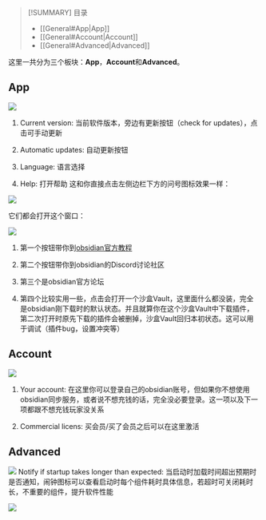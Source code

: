 >[!SUMMARY] 目录
>    - [[General#App|App]]
>    - [[General#Account|Account]]
>    - [[General#Advanced|Advanced]]

这里一共分为三个板块：**App**，**Account**和**Advanced**。

## App
![](Pasted%20image%2020250505222108.png)

1. Current version: 当前软件版本，旁边有更新按钮（check for updates），点击可手动更新

2. Automatic updates: 自动更新按钮

3. Language: 语言选择

4. Help: 打开帮助
这和你直接点击左侧边栏下方的问号图标效果一样：

![](Pasted%20image%2020250505204528.png)

它们都会打开这个窗口：

![](Pasted%20image%2020250505205321.png)

1. 第一个按钮带你到[obsidian官方教程](https://help.obsidian.md/)

2. 第二个按钮带你到obsidian的Discord讨论社区

3. 第三个是obsidian官方论坛

4. 第四个比较实用一些，点击会打开一个沙盒Vault，这里面什么都没装，完全是obsidian刚下载时的默认状态。并且就算你在这个沙盒Vault中下载插件，第二次打开时原先下载的插件会被删掉，沙盒Vault回归本初状态。这可以用于调试（插件bug，设置冲突等）

## Account
![](Pasted%20image%2020250505222124.png)
1. Your account: 在这里你可以登录自己的obsidian账号，但如果你不想使用obsidian同步服务，或者说不想充钱的话，完全没必要登录。这一项以及下一项都跟不想充钱玩家没关系

2. Commercial licens: 买会员/买了会员之后可以在这里激活

## Advanced
![](Pasted%20image%2020250505222150.png)
Notify if startup takes longer than expected: 当启动时加载时间超出预期时是否通知，闹钟图标可以查看启动时每个组件耗时具体信息，若超时可关闭耗时长，不重要的组件，提升软件性能

![](Pasted%20image%2020250505211930.png)